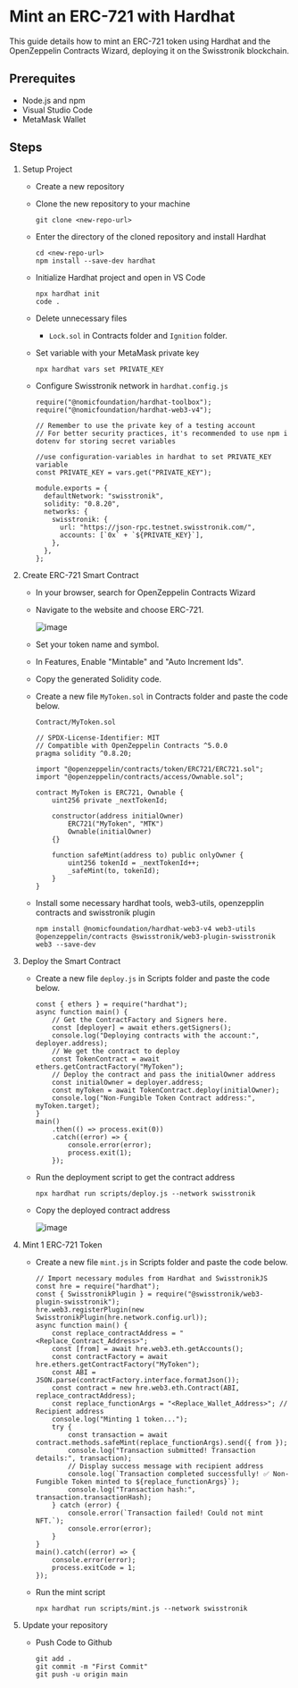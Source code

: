 # Mint an ERC-721 with Hardhat

This guide details how to mint an ERC-721 token using Hardhat and the OpenZeppelin Contracts Wizard, deploying it on the Swisstronik blockchain.

## Prerequites
- Node.js and npm
- Visual Studio Code
- MetaMask Wallet

## Steps
1. Setup Project
   - Create a new repository
   - Clone the new repository to your machine
     
     ```
     git clone <new-repo-url>
     ```
   - Enter the directory of the cloned repository and install Hardhat
     
     ```
     cd <new-repo-url>
     npm install --save-dev hardhat
     ```
   - Initialize Hardhat project and open in VS Code
     
     ```
     npx hardhat init
     code .
     ```
   - Delete unnecessary files
     - `Lock.sol` in Contracts folder and `Ignition` folder. 
   - Set variable with your MetaMask private key
     
     ```
     npx hardhat vars set PRIVATE_KEY
     ```
   - Configure Swisstronik network in `hardhat.config.js`
     
     ```
     require("@nomicfoundation/hardhat-toolbox");
     require("@nomicfoundation/hardhat-web3-v4");
     
     // Remember to use the private key of a testing account
     // For better security practices, it's recommended to use npm i dotenv for storing secret variables
     
     //use configuration-variables in hardhat to set PRIVATE_KEY variable
     const PRIVATE_KEY = vars.get("PRIVATE_KEY");
     
     module.exports = {
       defaultNetwork: "swisstronik",
       solidity: "0.8.20",
       networks: {
         swisstronik: {
           url: "https://json-rpc.testnet.swisstronik.com/",
           accounts: [`0x` + `${PRIVATE_KEY}`],
         },
       },
     };
     ```
2. Create ERC-721 Smart Contract
   - In your browser, search for OpenZeppelin Contracts Wizard
   - Navigate to the website and choose ERC-721.
     
     ![image](https://github.com/user-attachments/assets/558657c3-b664-486f-80a0-d45985c7512e)
     
   - Set your token name and symbol.
   - In Features, Enable "Mintable" and "Auto Increment Ids".
   - Copy the generated Solidity code.
   - Create a new file `MyToken.sol` in Contracts folder and paste the code below.
     
     `Contract/MyToken.sol`
     ```
     // SPDX-License-Identifier: MIT
     // Compatible with OpenZeppelin Contracts ^5.0.0
     pragma solidity ^0.8.20;
     
     import "@openzeppelin/contracts/token/ERC721/ERC721.sol";
     import "@openzeppelin/contracts/access/Ownable.sol";
     
     contract MyToken is ERC721, Ownable {
         uint256 private _nextTokenId;
     
         constructor(address initialOwner)
             ERC721("MyToken", "MTK")
             Ownable(initialOwner)
         {}
     
         function safeMint(address to) public onlyOwner {
             uint256 tokenId = _nextTokenId++;
             _safeMint(to, tokenId);
         }
     }
     ```

   - Install some necessary hardhat tools, web3-utils, openzepplin contracts and swisstronik plugin
      
     ```
     npm install @nomicfoundation/hardhat-web3-v4 web3-utils @openzeppelin/contracts @swisstronik/web3-plugin-swisstronik web3 --save-dev
     ```
3. Deploy the Smart Contract
   - Create a new file `deploy.js` in Scripts folder and paste the code below.
     ```
     const { ethers } = require("hardhat");
     async function main() {
         // Get the ContractFactory and Signers here.
         const [deployer] = await ethers.getSigners();
         console.log("Deploying contracts with the account:", deployer.address);
         // We get the contract to deploy
         const TokenContract = await ethers.getContractFactory("MyToken");
         // Deploy the contract and pass the initialOwner address
         const initialOwner = deployer.address;
         const myToken = await TokenContract.deploy(initialOwner);
         console.log("Non-Fungible Token Contract address:", myToken.target);
     }
     main()
         .then(() => process.exit(0))
         .catch((error) => {
             console.error(error);
             process.exit(1);
         });
     ```
   - Run the deployment script to get the contract address
     ```
     npx hardhat run scripts/deploy.js --network swisstronik
     ```
   - Copy the deployed contract address
     
     ![image](https://github.com/user-attachments/assets/e0e2863d-b3f3-4ddd-8ee3-a8f5edbf1f18)

4. Mint 1 ERC-721 Token
   - Create a new file `mint.js` in Scripts folder and paste the code below.

     ```
     // Import necessary modules from Hardhat and SwisstronikJS
     const hre = require("hardhat");
     const { SwisstronikPlugin } = require("@swisstronik/web3-plugin-swisstronik");
     hre.web3.registerPlugin(new SwisstronikPlugin(hre.network.config.url));
     async function main() {
         const replace_contractAddress = "<Replace_Contract_Address>";
         const [from] = await hre.web3.eth.getAccounts();
         const contractFactory = await hre.ethers.getContractFactory("MyToken");
         const ABI = JSON.parse(contractFactory.interface.formatJson());
         const contract = new hre.web3.eth.Contract(ABI, replace_contractAddress);
         const replace_functionArgs = "<Replace_Wallet_Address>"; // Recipient address
         console.log("Minting 1 token...");
         try {
             const transaction = await contract.methods.safeMint(replace_functionArgs).send({ from });
             console.log("Transaction submitted! Transaction details:", transaction);
             // Display success message with recipient address
             console.log(`Transaction completed successfully! ✅ Non-Fungible Token minted to ${replace_functionArgs}`);
             console.log("Transaction hash:", transaction.transactionHash);
         } catch (error) {
             console.error(`Transaction failed! Could not mint NFT.`);
             console.error(error);
         }
     }
     main().catch((error) => {
         console.error(error);
         process.exitCode = 1;
     });
     ```
   - Run the mint script
     
     ```
     npx hardhat run scripts/mint.js --network swisstronik
     ```
5. Update your repository
   - Push Code to Github
     
     ```
     git add .
     git commit -m "First Commit"
     git push -u origin main
     ```


